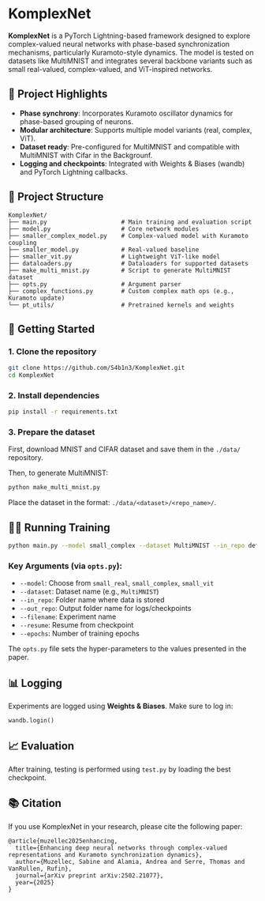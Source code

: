 # KomplexNet

**KomplexNet** is a PyTorch Lightning-based framework designed to explore complex-valued neural networks with phase-based synchronization mechanisms, particularly Kuramoto-style dynamics. The model is tested on datasets like MultiMNIST and integrates several backbone variants such as small real-valued, complex-valued, and ViT-inspired networks.

## 🧠 Project Highlights

- **Phase synchrony**: Incorporates Kuramoto oscillator dynamics for phase-based grouping of neurons.
- **Modular architecture**: Supports multiple model variants (real, complex, ViT).
- **Dataset ready**: Pre-configured for MultiMNIST and compatible with MultiMNIST with Cifar in the Backgrounf.
- **Logging and checkpoints**: Integrated with Weights & Biases (wandb) and PyTorch Lightning callbacks.

## 📁 Project Structure

```
KomplexNet/
├── main.py                     # Main training and evaluation script
├── model.py                    # Core network modules
├── smaller_complex_model.py    # Complex-valued model with Kuramoto coupling
├── smaller_model.py            # Real-valued baseline
├── smaller_vit.py              # Lightweight ViT-like model
├── dataloaders.py              # Dataloaders for supported datasets
├── make_multi_mnist.py         # Script to generate MultiMNIST dataset
├── opts.py                     # Argument parser
├── complex_functions.py        # Custom complex math ops (e.g., Kuramoto update)
└── pt_utils/                   # Pretrained kernels and weights
```

## 🚀 Getting Started

### 1. Clone the repository

```bash
git clone https://github.com/S4b1n3/KomplexNet.git
cd KomplexNet
```

### 2. Install dependencies

```bash
pip install -r requirements.txt
```

### 3. Prepare the dataset

First, download MNIST and CIFAR dataset and save them in the `./data/` repository.

Then, to generate MultiMNIST:

```bash
python make_multi_mnist.py
```

Place the dataset in the format: `./data/<dataset>/<repo_name>/`.

## 🏃‍♀️ Running Training

```bash
python main.py --model small_complex --dataset MultiMNIST --in_repo default --out_repo output_name --filename test_run
```

### Key Arguments (via `opts.py`):
- `--model`: Choose from `small_real`, `small_complex`, `small_vit`
- `--dataset`: Dataset name (e.g., `MultiMNIST`)
- `--in_repo`: Folder name where data is stored
- `--out_repo`: Output folder name for logs/checkpoints
- `--filename`: Experiment name
- `--resume`: Resume from checkpoint
- `--epochs`: Number of training epochs

The `opts.py` file sets the hyper-parameters to the values presented in the paper.

## 📊 Logging

Experiments are logged using **Weights & Biases**. Make sure to log in:

```python
wandb.login()
```

## 📈 Evaluation

After training, testing is performed using `test.py` by loading the best checkpoint.

## 📚 Citation

If you use KomplexNet in your research, please cite the following paper:

```
@article{muzellec2025enhancing,
  title={Enhancing deep neural networks through complex-valued representations and Kuramoto synchronization dynamics},
  author={Muzellec, Sabine and Alamia, Andrea and Serre, Thomas and VanRullen, Rufin},
  journal={arXiv preprint arXiv:2502.21077},
  year={2025}
}
```




